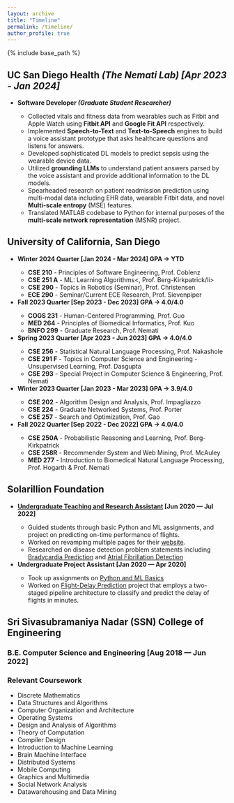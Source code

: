 ```yaml
---
layout: archive
title: "Timeline"
permalink: /timeline/
author_profile: true
---
```


{% include base_path %}

<h2>UC San Diego Health <i>(The Nemati Lab) [Apr 2023 - Jan 2024]</i></h2>
<ul>
    <li><b>Software Developer <i>(Graduate Student Researcher)</i></b></li>
    <ul>
        <li>Collected vitals and fitness data from wearables such as Fitbit and Apple Watch using <b>Fitbit API</b> and <b>Google Fit API</b> respectively.</li>
        <li>Implemented <b>Speech-to-Text</b> and <b>Text-to-Speech</b> engines to build a voice assistant prototype that asks healthcare questions and listens for answers.</li>
        <li>Developed sophisticated DL models to predict sepsis using the wearable device data.</li>
        <li>Utilized <b>grounding LLMs</b> to understand patient answers parsed by the voice assistant and provide additional information to the DL models.</li>
        <li>Spearheaded research on patient readmission prediction using multi-modal data including EHR data, wearable Fitbit data, and novel <b>Multi-scale entropy</b> (MSE) features.</li>
        <li>Translated MATLAB codebase to Python for internal purposes of the <b>multi-scale network representation</b> (MSNR) project.</li>
    </ul>
</ul>

<h2>University of California, San Diego</h2>
<ul>
    <li style="font-weight: bold">Winter 2024 Quarter [Jan 2024 - Mar 2024] <b>GPA -> YTD</b></li>
        <ul>
            <li><b>CSE 210</b> - Principles of Software Engineering, Prof. Coblenz</li>
            <li><b>CSE 251 A</b> - ML: Learning Algorithms<, Prof. Berg-Kirkpatrick/li>
            <li><b>CSE 290</b> - Topics in Robotics (Seminar), Prof. Christensen</li>
            <li><b>ECE 290</b> - Seminar/Current ECE Research, Prof. Sievenpiper</li>
        </ul>
    <li style="font-weight: bold">Fall 2023 Quarter [Sep 2023 - Dec 2023] <b>GPA -> 4.0/4.0</b></li>
        <ul>
            <li><b>COGS 231</b> - Human-Centered Programming, Prof. Guo</li>
            <li><b>MED 264</b> - Principles of Biomedical Informatics, Prof. Kuo</li>
            <li><b>BNFO 299</b> - Graduate Research, Prof. Nemati</li>
        </ul>
    <li style="font-weight: bold">Spring 2023 Quarter [Apr 2023 - Jun 2023] <b>GPA -> 4.0/4.0</b></li>
        <ul>
            <li><b>CSE 256</b> - Statistical Natural Language Processing, Prof. Nakashole</li>
            <li><b>CSE 291 F</b> - Topics in Computer Science and Engineering - Unsupervised Learning, Prof. Dasgupta</li>
            <li><b>CSE 293</b> - Special Project in Computer Science & Engineering, Prof. Nemati</li>
        </ul>
    <li style="font-weight: bold">Winter 2023 Quarter [Jan 2023 - Mar 2023] <b>GPA -> 3.9/4.0</b></li>
        <ul>
            <li><b>CSE 202</b> - Algorithm Design and Analysis, Prof. Impagliazzo</li>
            <li><b>CSE 224</b> - Graduate Networked Systems, Prof. Porter</li>
            <li><b>CSE 257</b> - Search and Optimization, Prof. Gao</li>
        </ul>
    <li style="font-weight: bold">Fall 2022 Quarter [Sep 2022 - Dec 2022] <b>GPA -> 4.0/4.0</b></li>
        <ul>
        <li><b>CSE 250A</b> - Probabilistic Reasoning and Learning, Prof. Berg-Kirkpatrick</li>
        <li><b>CSE 258R</b> - Recommender System and Web Mining, Prof. McAuley</li>
        <li><b>MED 277</b> - Introduction to Biomedical Natural Language Processing, Prof. Hogarth & Prof. Nemati</li>
        </ul>
</ul>

<h2>Solarillion Foundation</h2>
<ul>
    <li style="font-weight: bold"><a href="https://www.solarillionfoundation.org/people/VishalNagarajan" target="_blank">Undergraduate Teaching and Research Assistant</a> [Jun 2020 &#8212; Jul 2022]</li>
        <ul>
        <li>Guided students through basic Python and ML assignments, and project on predicting on-time performance of flights.</li>
        <li>Worked on revamping multiple pages for their <a href="https://github.com/solarillion/solarillion.github.io" target="_blank">website</a>.</li>
        <li>Researched on disease detection problem statements including <a href="https://github.com/vishaln15/Bradycardia-Prediciton" target="_blank">Bradycardia Prediction</a> and <a href="https://github.com/vishaln15/OptimizedArrhythmiaDetection" target="_blank">Atrial Fibrillation Detection</a></li>
        </ul>
    <li style="font-weight: bold">Undergraduate Project Assistant [Jan 2020 &#8212; Apr 2020]</li>
        <ul>
            <li>Took up assignments on <a href="https://github.com/vishaln15/SolarillionFoundation" target="_blank">Python and ML Basics</a></li>
            <li>Worked on <a href="https://github.com/vishaln15/Flight-Delay-Prediction" target="_blank">Flight-Delay Prediction</a> project that employs a two-staged pipeline architecture to classify and predict the delay of flights in minutes.</li>
        </ul>
</ul>

<h2>Sri Sivasubramaniya Nadar (SSN) College of Engineering</h2>
<h3>B.E. Computer Science and Engineering [Aug 2018 &#8212; Jun 2022]</h3>
<h3>Relevant Coursework</h3>
<ul>
    <li>Discrete Mathematics</li>
    <li>Data Structures and Algorithms</li>
    <li>Computer Organization and Architecture</li>
    <li>Operating Systems</li>
    <li>Design and Analysis of Algorithms</li>
    <li>Theory of Computation</li>
    <li>Compiler Design</li>
    <li>Introduction to Machine Learning</li>
    <li>Brain Machine Interface</li>
    <li>Distributed Systems</li>
    <li>Mobile Computing</li>
    <li>Graphics and Multimedia</li>
    <li>Social Network Analysis</li>
    <li>Datawarehousing and Data Mining</li>
</ul>